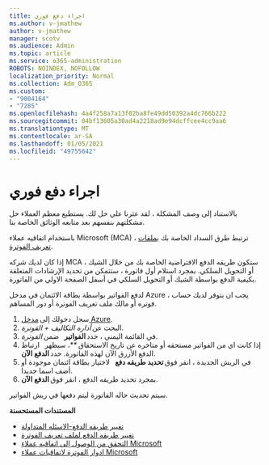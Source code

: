 ```yaml
---
title: اجراء دفع فوري
ms.author: v-jmathew
author: v-jmathew
manager: scotv
ms.audience: Admin
ms.topic: article
ms.service: o365-administration
ROBOTS: NOINDEX, NOFOLLOW
localization_priority: Normal
ms.collection: Adm_O365
ms.custom:
- "9004164"
- "7285"
ms.openlocfilehash: 4a4f258a7a13f02ba8fe49dd50392a4dc766b222
ms.sourcegitcommit: 04bf13605a30ad4a2218ad9e94dcffcee4cc9aa6
ms.translationtype: MT
ms.contentlocale: ar-SA
ms.lasthandoff: 01/05/2021
ms.locfileid: "49755642"
---
```

# <a name="make-an-immediate-payment"></a>اجراء دفع فوري

بالاستناد إلى وصف المشكلة ، لقد عثرنا علي حل لك. يستطيع معظم العملاء حل مشكلتهم بنفسهم بعد متابعه الوثائق الخاصة بنا.

باستخدام اتفاقيه عملاء Microsoft (MCA) ، ترتبط طرق السداد الخاصة بك [بملفات تعريف الفوترة](https://docs.microsoft.com/azure/billing/billing-how-to-change-credit-card?WT.mc_id=Portal-Microsoft_Azure_Support#change-payment-method-for-a-billing-profile).

إذا كان لديك شركه MCA ، ستكون طريقه الدفع الافتراضية الخاصة بك من خلال الشيك أو التحويل السلكي. بمجرد استلام أول فاتورة ، ستتمكن من تحديد الإرشادات المتعلقة بكيفية الدفع بواسطة الشيك أو التحويل السلكي في أسفل الصفحة الاولي من الفاتورة.

لدفع الفواتير بواسطة بطاقة الائتمان في مدخل Azure ، يجب ان يتوفر لديك حساب فوتره أو مالك ملف تعريف الفوترة أو دور المساهم.

1. سجل دخولك إلى [مدخل Azure](https://portal.azure.com/).
2. البحث عن *أداره التكاليف + الفوترة*.
3. في القائمة اليمني ، حدد **الفواتير**   ضمن *الفوترة*.
4. إذا كانت اي من الفواتير مستحقه أو متاخره عن تاريخ الاستحقاق **، سيظهر   ارتباط الدفع الأزرق الآن لهذه الفاتورة. حدد **الدفع الآن**.
5. في الريش الجديدة ، انقر فوق **تحديد طريقه دفع**   لاختيار بطاقة ائتمان موجودة أو أضف اسما جديدا.
6. بمجرد تحديد طريقه الدفع ، انقر فوق **الدفع الآن**.

سيتم تحديث حاله الفاتورة ليتم دفعها في ريش الفواتير.

**المستندات المستحسنة**

- [تغيير طريقه الدفع-الاسئله المتداولة](https://docs.microsoft.com/azure/billing/billing-how-to-change-credit-card?WT.mc_id=Portal-Microsoft_Azure_Support#frequently-asked-questions)
- [تغيير طريقه الدفع لملف تعريف الفوترة](https://docs.microsoft.com/azure/cost-management-billing/manage/change-credit-card?WT.mc_id=Portal-Microsoft_Azure_Support#manage-credit-cards-for-a-microsoft-customer-agreement)
- [التحقق من الوصول إلى اتفاقيه عملاء Microsoft](https://docs.microsoft.com/azure/cost-management-billing/manage/change-credit-card?WT.mc_id=Portal-Microsoft_Azure_Support%22%20%5Cl%20%22manage-credit-cards-for-a-microsoft-customer-agreement%22%20%5Ct%20%22_blank#check-the-type-of-your-account)
- [ادوار الفوترة لاتفاقيات عملاء Microsoft](https://docs.microsoft.com/azure/cost-management-billing/manage/understand-mca-roles)
